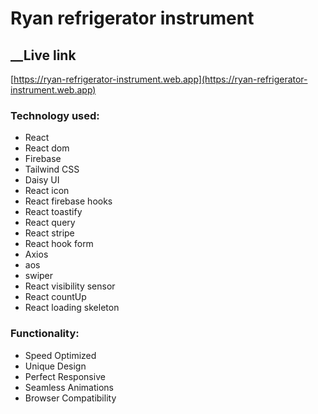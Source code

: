 # Ryan refrigerator instrument
## ________________Live link______________
[https://ryan-refrigerator-instrument.web.app](https://ryan-refrigerator-instrument.web.app)


### Technology used:
- React
- React dom
- Firebase
- Tailwind CSS
- Daisy UI
- React icon
- React firebase hooks
- React toastify
- React query
- React stripe
- React hook form
- Axios
- aos
- swiper
- React visibility sensor
- React countUp
- React loading skeleton


### Functionality:
- Speed Optimized
- Unique Design
- Perfect Responsive
- Seamless Animations
- Browser Compatibility